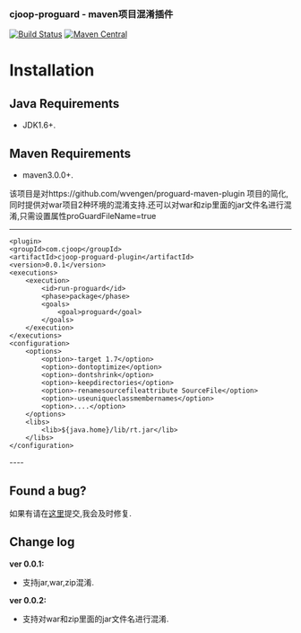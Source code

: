 ### cjoop-proguard - maven项目混淆插件

[![Build Status](https://travis-ci.org/cjjava/cjoop-proguard.svg?branch=master)](https://travis-ci.org/cjjava/cjoop-proguard)
[![Maven Central](https://maven-badges.herokuapp.com/maven-central/com.cjoop/cjoop-proguard-plugin/badge.svg)](https://maven-badges.herokuapp.com/maven-central/com.cjoop/cjoop-proguard-plugin)

# Installation

## Java Requirements
* JDK1.6+.

## Maven Requirements
* maven3.0.0+.

该项目是对https://github.com/wvengen/proguard-maven-plugin 项目的简化,同时提供对war项目2种环境的混淆支持.还可以对war和zip里面的jar文件名进行混淆,只需设置属性proGuardFileName=true

----
	<plugin>
	<groupId>com.cjoop</groupId>
	<artifactId>cjoop-proguard-plugin</artifactId>
	<version>0.0.1</version>
	<executions>
		<execution>
			<id>run-proguard</id>
			<phase>package</phase>
			<goals>
				<goal>proguard</goal>
			</goals>
		</execution>
	</executions>
	<configuration>
		<options>
			<option>-target 1.7</option>
			<option>-dontoptimize</option>
			<option>-dontshrink</option>
			<option>-keepdirectories</option>
			<option>-renamesourcefileattribute SourceFile</option>
			<option>-useuniqueclassmembernames</option>
			<option>....</option>
		</options>
		<libs>
			<lib>${java.home}/lib/rt.jar</lib>
		</libs>
	</configuration>
</plugin>
----

## Found a bug?
如果有请在[这里](https://github.com/cjjava/cjoop-proguard/issues/new)提交,我会及时修复.

Change log
----------
**ver 0.0.1:**

- 支持jar,war,zip混淆.

**ver 0.0.2:**

- 支持对war和zip里面的jar文件名进行混淆.
